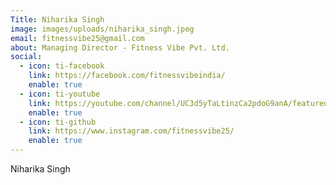 ```yaml
---
Title: Niharika Singh
image: images/uploads/niharika_singh.jpeg
email: fitnessvibe25@gmail.com
about: Managing Director - Fitness Vibe Pvt. Ltd.
social:
  - icon: ti-facebook
    link: https://facebook.com/fitnessvibeindia/
    enable: true
  - icon: ti-youtube
    link: https://youtube.com/channel/UC3d5yTaLtinzCa2pdoG9anA/featured
    enable: true
  - icon: ti-github
    link: https://www.instagram.com/fitnessvibe25/
    enable: true
---
```

Niharika Singh
